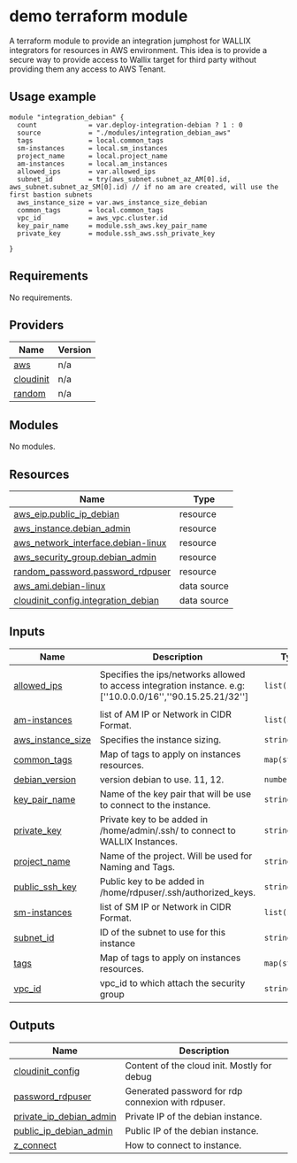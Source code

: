 <!-- markdownlint-disable MD033 -->
# demo terraform module

A terraform module to provide an integration jumphost for WALLIX integrators for resources in AWS environment.
This idea is to provide a secure way to provide access to Wallix target for third party without providing them any access to AWS Tenant.

## Usage example

```hcl
module "integration_debian" {
  count             = var.deploy-integration-debian ? 1 : 0
  source            = "./modules/integration_debian_aws"
  tags              = local.common_tags
  sm-instances      = local.sm_instances
  project_name      = local.project_name
  am-instances      = local.am_instances
  allowed_ips       = var.allowed_ips
  subnet_id         = try(aws_subnet.subnet_az_AM[0].id, aws_subnet.subnet_az_SM[0].id) // if no am are created, will use the first bastion subnets
  aws_instance_size = var.aws_instance_size_debian
  common_tags       = local.common_tags
  vpc_id            = aws_vpc.cluster.id
  key_pair_name     = module.ssh_aws.key_pair_name
  private_key       = module.ssh_aws.ssh_private_key

}
```
<!-- BEGIN_TF_DOCS -->
## Requirements

No requirements.

## Providers

| Name | Version |
|------|---------|
| <a name="provider_aws"></a> [aws](#provider\_aws) | n/a |
| <a name="provider_cloudinit"></a> [cloudinit](#provider\_cloudinit) | n/a |
| <a name="provider_random"></a> [random](#provider\_random) | n/a |

## Modules

No modules.

## Resources

| Name | Type |
|------|------|
| [aws_eip.public_ip_debian](https://registry.terraform.io/providers/hashicorp/aws/latest/docs/resources/eip) | resource |
| [aws_instance.debian_admin](https://registry.terraform.io/providers/hashicorp/aws/latest/docs/resources/instance) | resource |
| [aws_network_interface.debian-linux](https://registry.terraform.io/providers/hashicorp/aws/latest/docs/resources/network_interface) | resource |
| [aws_security_group.debian_admin](https://registry.terraform.io/providers/hashicorp/aws/latest/docs/resources/security_group) | resource |
| [random_password.password_rdpuser](https://registry.terraform.io/providers/hashicorp/random/latest/docs/resources/password) | resource |
| [aws_ami.debian-linux](https://registry.terraform.io/providers/hashicorp/aws/latest/docs/data-sources/ami) | data source |
| [cloudinit_config.integration_debian](https://registry.terraform.io/providers/hashicorp/cloudinit/latest/docs/data-sources/config) | data source |

## Inputs

| Name | Description | Type | Default | Required |
|------|-------------|------|---------|:--------:|
| <a name="input_allowed_ips"></a> [allowed\_ips](#input\_allowed\_ips) | Specifies the ips/networks allowed to access integration instance. e.g: [''10.0.0.0/16'',''90.15.25.21/32''] | `list(string)` | <pre>[<br/>  "127.0.0.1/32"<br/>]</pre> | no |
| <a name="input_am-instances"></a> [am-instances](#input\_am-instances) | list of AM IP or Network in CIDR Format. | `list(string)` | n/a | yes |
| <a name="input_aws_instance_size"></a> [aws\_instance\_size](#input\_aws\_instance\_size) | Specifies the instance sizing. | `string` | `"t3.medium"` | no |
| <a name="input_common_tags"></a> [common\_tags](#input\_common\_tags) | Map of tags to apply on instances resources. | `map(string)` | `{}` | no |
| <a name="input_debian_version"></a> [debian\_version](#input\_debian\_version) | version debian to use. 11, 12. | `number` | `12` | no |
| <a name="input_key_pair_name"></a> [key\_pair\_name](#input\_key\_pair\_name) | Name of the key pair that will be use to connect to the instance. | `string` | n/a | yes |
| <a name="input_private_key"></a> [private\_key](#input\_private\_key) | Private key to be added in /home/admin/.ssh/ to connect to WALLIX Instances. | `string` | n/a | yes |
| <a name="input_project_name"></a> [project\_name](#input\_project\_name) | Name of the project. Will be used for Naming and Tags. | `string` | n/a | yes |
| <a name="input_public_ssh_key"></a> [public\_ssh\_key](#input\_public\_ssh\_key) | Public key to be added in /home/rdpuser/.ssh/authorized\_keys. | `string` | n/a | yes |
| <a name="input_sm-instances"></a> [sm-instances](#input\_sm-instances) | list of SM IP or Network in CIDR Format. | `list(string)` | n/a | yes |
| <a name="input_subnet_id"></a> [subnet\_id](#input\_subnet\_id) | ID of the subnet to use for this instance | `string` | n/a | yes |
| <a name="input_tags"></a> [tags](#input\_tags) | Map of tags to apply on instances resources. | `map(string)` | `{}` | no |
| <a name="input_vpc_id"></a> [vpc\_id](#input\_vpc\_id) | vpc\_id to which attach the security group | `string` | n/a | yes |

## Outputs

| Name | Description |
|------|-------------|
| <a name="output_cloudinit_config"></a> [cloudinit\_config](#output\_cloudinit\_config) | Content of the cloud init. Mostly for debug |
| <a name="output_password_rdpuser"></a> [password\_rdpuser](#output\_password\_rdpuser) | Generated password for rdp connexion with rdpuser. |
| <a name="output_private_ip_debian_admin"></a> [private\_ip\_debian\_admin](#output\_private\_ip\_debian\_admin) | Private IP of the debian instance. |
| <a name="output_public_ip_debian_admin"></a> [public\_ip\_debian\_admin](#output\_public\_ip\_debian\_admin) | Public IP of the debian instance. |
| <a name="output_z_connect"></a> [z\_connect](#output\_z\_connect) | How to connect to instance. |
<!-- END_TF_DOCS -->